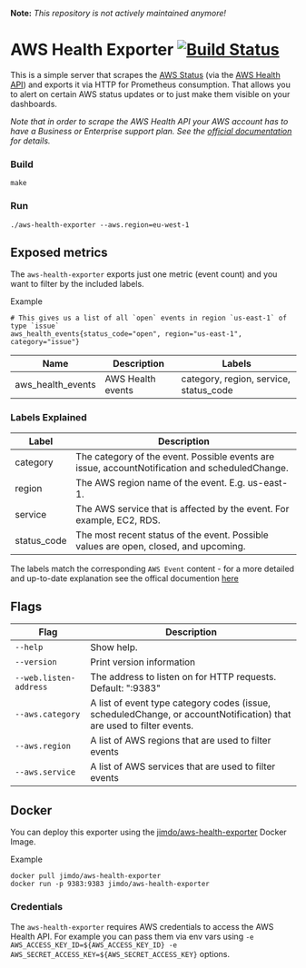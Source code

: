 **Note:** _This repository is not actively maintained anymore!_

# AWS Health Exporter [![Build Status](https://travis-ci.com/Jimdo/aws-health-exporter.svg?token=1djnvUyMgtcVefCz54T4&branch=master)](https://travis-ci.com/Jimdo/aws-health-exporter)

This is a simple server that scrapes the [AWS Status](https://status.aws.amazon.com/) (via the [AWS Health API](https://status.aws.amazon.com/)) and exports it via HTTP for Prometheus consumption. That allows you to alert on certain AWS status updates or to just make them visible on your dashboards.

_Note that in order to scrape the AWS Health API your AWS account has to have a Business or Enterprise support plan. See the [official documentation](http://docs.aws.amazon.com/health/latest/ug/what-is-aws-health.html) for details._

### Build
```
make
```

### Run
```
./aws-health-exporter --aws.region=eu-west-1
```

## Exposed metrics
The `aws-health-exporter` exports just one metric (event count) and you want to filter by the included labels.

Example
```
# This gives us a list of all `open` events in region `us-east-1` of type `issue`
aws_health_events{status_code="open", region="us-east-1", category="issue"}
```

Name | Description | Labels
-----|-----|-----
aws_health_events | AWS Health events | category, region, service, status_code

### Labels Explained
Label | Description
-----|-----
category | The category of the event. Possible events are issue, accountNotification and scheduledChange.
region | The AWS region name of the event. E.g. us-east-1.
service | The AWS service that is affected by the event. For example, EC2, RDS.
status_code | The most recent status of the event. Possible values are open, closed, and upcoming.

The labels match the corresponding `AWS Event` content - for a more detailed and up-to-date explanation see the offical documention [here](http://docs.aws.amazon.com/health/latest/APIReference/API_Event.html)

## Flags
Flag | Description
-----|-----
`--help` | Show help.
`--version` | Print version information
`--web.listen-address` | The address to listen on for HTTP requests. Default: ":9383"
`--aws.category` | A list of event type category codes (issue, scheduledChange, or accountNotification) that are used to filter events.
`--aws.region` | A list of AWS regions that are used to filter events
`--aws.service` | A list of AWS services that are used to filter events

## Docker
You can deploy this exporter using the [jimdo/aws-health-exporter](https://hub.docker.com/r/jimdo/aws-health-exporter/) Docker Image.

Example
```
docker pull jimdo/aws-health-exporter
docker run -p 9383:9383 jimdo/aws-health-exporter
```

### Credentials
The `aws-health-exporter` requires AWS credentials to access the AWS Health API. For example you can pass them via env vars using `-e AWS_ACCESS_KEY_ID=${AWS_ACCESS_KEY_ID} -e AWS_SECRET_ACCESS_KEY=${AWS_SECRET_ACCESS_KEY}` options.

